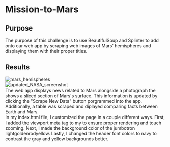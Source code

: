 # Mission-to-Mars
## Purpose
The purpose of this challenge is to use BeautifulSoup and Splinter to add onto our web app by scraping web images of Mars' hemispheres and displaying them with their proper titles.
## Results
![mars_hemispheres](https://user-images.githubusercontent.com/87148177/137641498-763324fd-f157-472e-91bc-7b57b14e9f75.png)\
![updated_NASA_screenshot](https://user-images.githubusercontent.com/87148177/137641532-d1402c7e-ede8-496f-913f-ae8d8c57dfce.png)\
The web app displays news related to Mars alongside a photograph the shows a sliced section of Mars's surface. This information is updated by clicking the "Scrape New Data" button porgrammed into the app. Additionally, a table was scraped and diplayed comparing facts between Earth and Mars.\
In my index.html file, I customized the page in a couple different ways. First, I added the viewport meta tag to my <head> to ensure proper rendering and touch zooming. Next, I made the background color of the jumbotron lightgoldenrodyellow. Lastly, I changed the header font colors to navy to contrast the gray and yellow backgrounds better.
